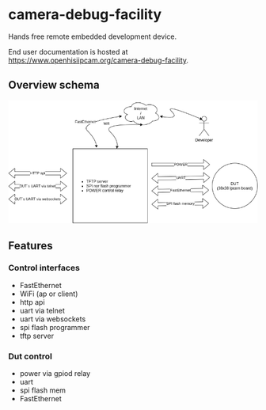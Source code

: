 # camera-debug-facility

Hands free remote embedded development device.

End user documentation is hosted at https://www.openhisiipcam.org/camera-debug-facility.

## Overview schema

![schema](docs/schema-1.png)

## Features

### Control interfaces
* FastEthernet
* WiFi (ap or client)
* http api
* uart via telnet
* uart via websockets
* spi flash programmer
* tftp server

### Dut control
* power via gpiod relay
* uart
* spi flash mem
* FastEthernet
